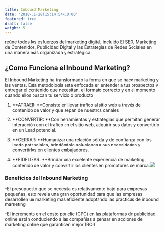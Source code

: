 ```yaml
---
title: Inbound Marketing
date: '2018-11-28T15:14:54+10:00'
featured: true
draft: false
weight: 5
---
```

reúne todos los esfuerzos del marketing digital, incluido El SEO, Marketing de Contenidos, Publicidad Digital y las Estrategias de Redes Sociales en una manera más organizada y estratégica.

## **¿Como Funciona el Inbound Marketing?**


El Inbound Marketing ha transformado la forma en que se hace marketing y las ventas. Esta metodología esta enfocada en entender a tus prospectos y entregar el contenido que necesitan, el formato correcto y en el momento cuando ellos buscan tu servicio o producto

1.  **ATRAER: **Consiste en llevar trafico al sitio web a través de contenido de valor y que sepan de nuestros canales

2.  **CONVERTIR: **Con herramientas y estrategias que permitan generar interacción con el trafico en el sitio web, adquirir sus datos y convertirlo en un Lead potencial.

3.  **CERRAR: **Humanizar una relación sólida y de confianza con los leads potenciales, brindándole soluciones a sus necesidades y convertirlos en clientes embajadores.

4.  **FIDELIZAR: **Brindar una excelente experiencia de marketing, contenido de valor y convertir los clientes en promotores de marca.![](https://www.hiberus.com/crecemos-contigo/wp-content/uploads/2017/05/purchase-funnel.jpg)

### **Beneficios del Inbound Marketing**

\-El presupuesto que se necesita es relativamente bajo para empresas pequeñas, esto revela una gran oportunidad para que las empresas desarrollen un marketing mas eficiente adoptando las practicas de inbound marketing


\-El incremento en el costo por clic (CPC) en las plataformas de publicidad online están conduciendo a las compañías a pensar en acciones de marketing online que garanticen mejor (ROI)
